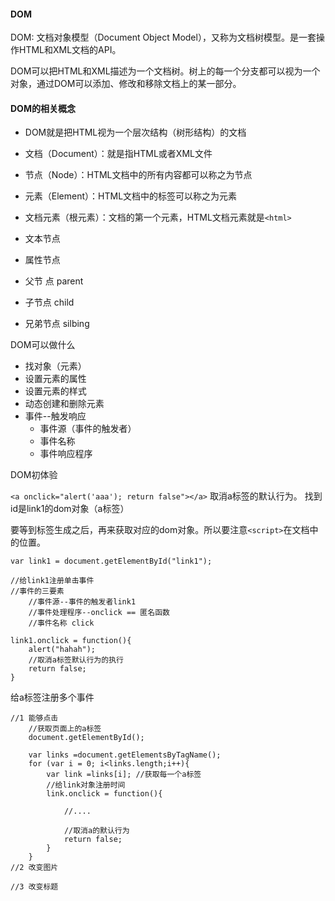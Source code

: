  #### DOM ####

DOM: 文档对象模型（Document Object Model），又称为文档树模型。是一套操作HTML和XML文档的API。

DOM可以把HTML和XML描述为一个文档树。树上的每一个分支都可以视为一个对象，通过DOM可以添加、修改和移除文档上的某一部分。

#### DOM的相关概念 ####
- DOM就是把HTML视为一个层次结构（树形结构）的文档
- 文档（Document）：就是指HTML或者XML文件
- 节点（Node）：HTML文档中的所有内容都可以称之为节点
- 元素（Element）：HTML文档中的标签可以称之为元素
- 文档元素（根元素）：文档的第一个元素，HTML文档元素就是`<html>`
- 文本节点
- 属性节点


- 父节 点 parent
- 子节点 child
- 兄弟节点 silbing

DOM可以做什么

- 找对象（元素）
- 设置元素的属性
- 设置元素的样式
- 动态创建和删除元素
- 事件--触发响应
	- 事件源（事件的触发者）
	- 事件名称
	- 事件响应程序

DOM初体验


`<a onclick="alert('aaa'); return false"></a>` 取消a标签的默认行为。
找到id是link1的dom对象（a标签）

要等到标签生成之后，再来获取对应的dom对象。所以要注意`<script>`在文档中的位置。

	var link1 = document.getElementById("link1");
	
	//给link1注册单击事件
	//事件的三要素
		//事件源--事件的触发者link1
		//事件处理程序--onclick == 匿名函数
		//事件名称 click
	
	link1.onclick = function(){
		alert("hahah");
		//取消a标签默认行为的执行
		return false;
	}

给a标签注册多个事件

	//1 能够点击
		//获取页面上的a标签
		document.getElementById();

		var links =document.getElementsByTagName();
		for (var i = 0; i<links.length;i++){
			var link =links[i]; //获取每一个a标签
			//给link对象注册时间
			link.onclick = function(){

				//....
								
				//取消a的默认行为
				return false;
			}		
		}
	//2 改变图片
	
	//3 改变标题

 
